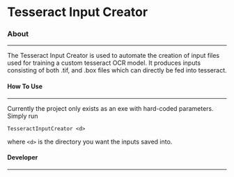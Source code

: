 # Tesseract Input Creator

### About
---

The Tesseract Input Creator is used to automate the creation of input files used for training a custom tesseract OCR model. It produces inputs consisting of both .tif, and .box files which can directly be fed into tesseract.

#### How To Use
---

Currently the project only exists as an exe with hard-coded parameters. Simply run
```
TesseractInputCreator <d>
```
where ```<d>``` is the directory you want the inputs saved into.

#### Developer
---
<In Progress>